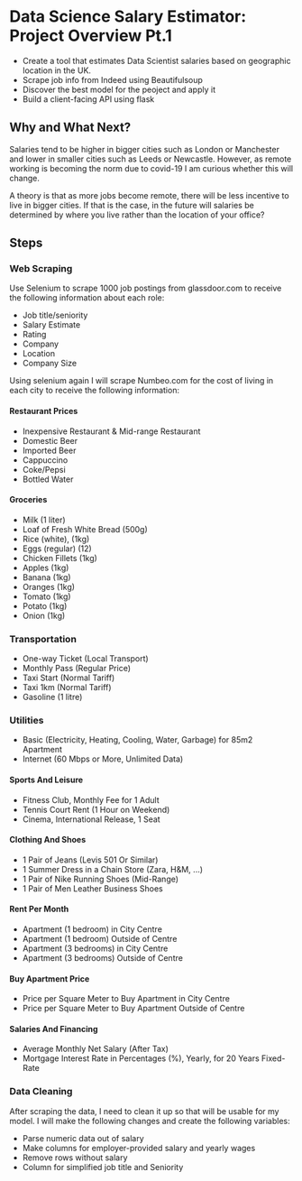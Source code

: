 # Data Science Salary Estimator: Project Overview Pt.1
- Create a tool that estimates Data Scientist salaries based on geographic location in the UK.
- Scrape job info from Indeed using Beautifulsoup
- Discover the best model for the peoject and apply it
- Build a client-facing API using flask

## Why and What Next?
Salaries tend to be higher in bigger cities such as London or Manchester and lower in smaller cities such as Leeds or Newcastle. However, as remote working is becoming the norm due to covid-19 I am curious whether this will change. 

A theory is that as more jobs become remote, there will be less incentive to live in bigger cities. If that is the case, in the future will salaries be determined by where you live rather than the location of your office?

## Steps
### Web Scraping
Use Selenium to scrape 1000 job postings from glassdoor.com to receive the following information about each role:
- Job title/seniority
- Salary Estimate
- Rating
- Company
- Location
- Company Size

Using selenium again I will scrape Numbeo.com for the cost of living in each city to receive the following information:
#### Restaurant Prices
- Inexpensive Restaurant & Mid-range Restaurant
- Domestic Beer 
- Imported Beer
- Cappuccino
- Coke/Pepsi 
- Bottled Water

#### Groceries
- Milk (1 liter)
- Loaf of Fresh White Bread (500g)
- Rice (white), (1kg)
- Eggs (regular) (12)
- Chicken Fillets (1kg)
- Apples (1kg)
- Banana (1kg)
- Oranges (1kg)
- Tomato (1kg)
- Potato (1kg)    
- Onion (1kg)    

### Transportation
- One-way Ticket (Local Transport)
- Monthly Pass (Regular Price)
- Taxi Start (Normal Tariff)
- Taxi 1km (Normal Tariff)
- Gasoline (1 litre)

### Utilities    
- Basic (Electricity, Heating, Cooling, Water, Garbage) for 85m2 Apartment
- Internet (60 Mbps or More, Unlimited Data)

#### Sports And Leisure
- Fitness Club, Monthly Fee for 1 Adult    
- Tennis Court Rent (1 Hour on Weekend)    
- Cinema, International Release, 1 Seat    

#### Clothing And Shoes
- 1 Pair of Jeans (Levis 501 Or Similar)
- 1 Summer Dress in a Chain Store (Zara, H&M, ...)
- 1 Pair of Nike Running Shoes (Mid-Range)
- 1 Pair of Men Leather Business Shoes

#### Rent Per Month
- Apartment (1 bedroom) in City Centre
- Apartment (1 bedroom) Outside of Centre
- Apartment (3 bedrooms) in City Centre    
- Apartment (3 bedrooms) Outside of Centre

#### Buy Apartment Price
- Price per Square Meter to Buy Apartment in City Centre    
- Price per Square Meter to Buy Apartment Outside of Centre

#### Salaries And Financing
- Average Monthly Net Salary (After Tax)
- Mortgage Interest Rate in Percentages (%), Yearly, for 20 Years Fixed-Rate

### Data Cleaning
After scraping the data, I need to clean it up so that will be usable for my model. I will make the following changes and create the following variables:
- Parse numeric data out of salary
- Make columns for employer-provided salary and yearly wages
- Remove rows without salary
- Column for simplified job title and Seniority
